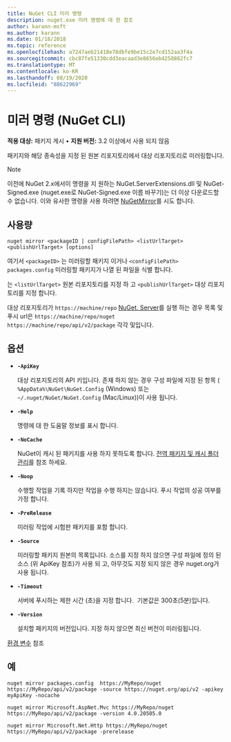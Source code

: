 ```yaml
---
title: NuGet CLI 미러 명령
description: nuget.exe 미러 명령에 대 한 참조
author: karann-msft
ms.author: karann
ms.date: 01/18/2018
ms.topic: reference
ms.openlocfilehash: a7247aeb21418e78dbfe9be15c2e7cd152aa3f4a
ms.sourcegitcommit: cbc87fe51330cdd3eacaad3e8656eb4258882fc7
ms.translationtype: MT
ms.contentlocale: ko-KR
ms.lasthandoff: 08/19/2020
ms.locfileid: "88622969"
---
```

# <a name="mirror-command-nuget-cli"></a>미러 명령 (NuGet CLI)

**적용 대상:** 패키지 게시 &bullet; **지원 버전:** 3.2 이상에서 사용 되지 않음

패키지와 해당 종속성을 지정 된 원본 리포지토리에서 대상 리포지토리로 미러링합니다.

> [!NOTE]
> 이전에 NuGet 2.x에서이 명령을 지 원하는 NuGet.ServerExtensions.dll 및 NuGet-Signed.exe (nuget.exe로 NuGet-Signed.exe 이름 바꾸기)는 더 이상 다운로드할 수 없습니다. 이와 유사한 명령을 사용 하려면 [NuGetMirror](https://www.nuget.org/packages/NuGetMirror/)를 시도 합니다.

## <a name="usage"></a>사용량

```cli
nuget mirror <packageID | configFilePath> <listUrlTarget> <publishUrlTarget> [options]
```

여기서 `<packageID>` 는 미러링할 패키지 이거나 `<configFilePath>` `packages.config` 미러링할 패키지가 나열 된 파일을 식별 합니다.

는 `<listUrlTarget>` 원본 리포지토리를 지정 하 고 `<publishUrlTarget>` 대상 리포지토리를 지정 합니다.

대상 리포지토리가 `https://machine/repo` [NuGet. Server](../../hosting-packages/nuget-server.md)를 실행 하는 경우 목록 및 푸시 url은 `https://machine/repo/nuget` `https://machine/repo/api/v2/package` 각각 및입니다.

## <a name="options"></a>옵션

- **`-ApiKey`**

  대상 리포지토리의 API 키입니다. 존재 하지 않는 경우 구성 파일에 지정 된 항목 ( `%AppData%\NuGet\NuGet.Config` (Windows) 또는 `~/.nuget/NuGet/NuGet.Config` (Mac/Linux))이 사용 됩니다.

- **`-Help`**

  명령에 대 한 도움말 정보를 표시 합니다.

- **`-NoCache`**

  NuGet이 캐시 된 패키지를 사용 하지 못하도록 합니다. [전역 패키지 및 캐시 폴더 관리](../../consume-packages/managing-the-global-packages-and-cache-folders.md)를 참조 하세요.

- **`-Noop`**

  수행할 작업을 기록 하지만 작업을 수행 하지는 않습니다. 푸시 작업의 성공 여부를 가정 합니다.

- **`-PreRelease`**

  미러링 작업에 시험판 패키지를 포함 합니다.

- **`-Source`**

  미러링할 패키지 원본의 목록입니다. 소스를 지정 하지 않으면 구성 파일에 정의 된 소스 (위 ApiKey 참조)가 사용 되 고, 아무것도 지정 되지 않은 경우 nuget.org가 사용 됩니다.

- **`-Timeout`**

  서버에 푸시하는 제한 시간 (초)을 지정 합니다.  기본값은 300초(5분)입니다.

- **`-Version`**

  설치할 패키지의 버전입니다. 지정 하지 않으면 최신 버전이 미러링됩니다.

[환경 변수](cli-ref-environment-variables.md) 참조

## <a name="examples"></a>예

```cli
nuget mirror packages.config  https://MyRepo/nuget https://MyRepo/api/v2/package -source https://nuget.org/api/v2 -apikey myApiKey -nocache

nuget mirror Microsoft.AspNet.Mvc https://MyRepo/nuget https://MyRepo/api/v2/package -version 4.0.20505.0

nuget mirror Microsoft.Net.Http https://MyRepo/nuget https://MyRepo/api/v2/package -prerelease
```
